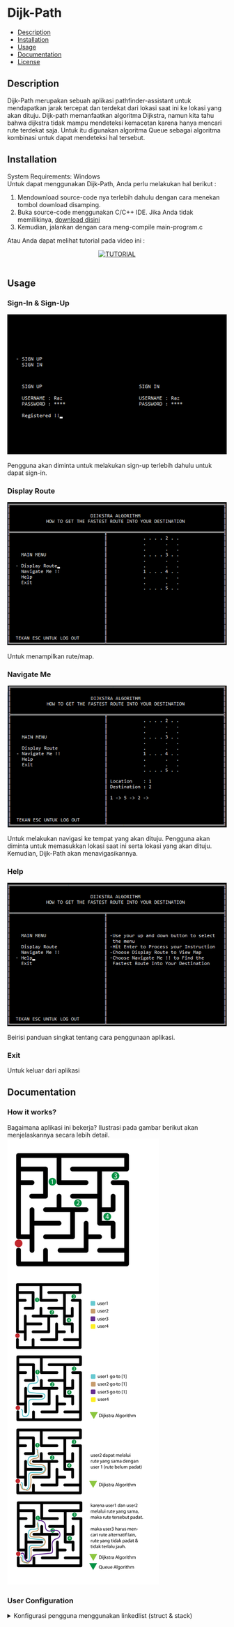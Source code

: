 # Dijk-Path

* [Description](#description)
* [Installation](#installation)
* [Usage](#usage)
* [Documentation](#documentation)
* [License](#license)

## Description

Dijk-Path merupakan sebuah aplikasi pathfinder-assistant untuk mendapatkan jarak tercepat dan terdekat dari lokasi saat ini ke lokasi yang akan dituju. Dijk-path memanfaatkan algoritma Dijkstra, namun kita tahu bahwa dijkstra tidak mampu mendeteksi kemacetan karena hanya mencari rute terdekat saja. Untuk itu digunakan algoritma Queue sebagai algoritma kombinasi untuk dapat mendeteksi hal tersebut.


## Installation
System Requirements: Windows
<br>
Untuk dapat menggunakan Dijk-Path, Anda perlu melakukan hal berikut :
1. Mendownload source-code nya terlebih dahulu dengan cara menekan tombol download disamping.
2. Buka source-code menggunakan C/C++ IDE. Jika Anda tidak memilikinya, [download disini](https://sourceforge.net/projects/orwelldevcpp/files/latest/download)
3. Kemudian, jalankan dengan cara meng-compile main-program.c

Atau Anda dapat melihat tutorial pada video ini :

<div align="center">
  <a href="https://www.youtube.com/watch?v=cMwkVielz4c"><img src="https://img.youtube.com/vi/cMwkVielz4c/0.jpg" alt="TUTORIAL">
  </a>
</div>
<br>

## Usage
### Sign-In & Sign-Up
![Login](/images/menuSign.png)

Pengguna akan diminta untuk melakukan sign-up terlebih dahulu untuk dapat sign-in.
### Display Route
![Display Route](/images/menuDisplay.png)

Untuk menampilkan rute/map.
### Navigate Me
![Navigate](/images/menuNavigate.png)

Untuk melakukan navigasi ke tempat yang akan dituju. Pengguna akan diminta untuk memasukkan lokasi saat ini serta lokasi yang akan dituju. Kemudian, Dijk-Path akan menavigasikannya.
### Help
![Help](/images/menuHelp.png)


Beirisi panduan singkat tentang cara penggunaan aplikasi.
### Exit
Untuk keluar dari aplikasi

## Documentation
### How it works?
Bagaimana aplikasi ini bekerja? Ilustrasi pada gambar berikut akan menjelaskannya secara lebih detail.
![Works](/images/works.png)
<br>
### User Configuration
<details>
<summary>Konfigurasi pengguna menggunakan linkedlist (struct & stack)</summary>
###code
```c
struct Register{
	char username[50];
	char password[50];
	struct Register* link;
};
struct Register* top = NULL;
void Push(char user[50], char pass[50]){
	struct Register* temp = (struct Register*)malloc(sizeof(struct Register));
	strcpy(temp->username,user);
	strcpy(temp->password,pass);
	top = temp;
	gotoxy(4,14);
}

void Search(char user[50],char pass[50]){
	int flag=0;
	struct Register* temp = top;
	if(temp==NULL){
		system("cls");
		gotoxy(4,12);
		printf("This Account Not Registered!");
		Sleep(1000);
		system("cls");
		tampilanregis();
	}
	while(temp!=NULL){
		if(strcmp(temp->username,user)==0 && (strcmp(temp->password,pass)==0)){
			flag=1;
			break;
		}
		else {
			temp = temp->link;
		}
	}
	if(flag ==1){
		system("cls");
		loading("SIGN IN..",30,15,100);
		system("cls");
		gotoxy(30,15);
		printf("Welcome %s",user);
		Sleep(1500);
		system("cls");
        kerangka();
		header();
		d_mainmenu();
		}
	}

void logout(){
	struct Refister *temp ;
	if(top==NULL){
		printf("  Empty!!");
		sleep(1);
		return;
	}
	else{
	temp =top;
	top = top->link;
	free(temp);
	}

}
void Print(){
	struct Register* temp = top;
	while(temp!=NULL){
		printf("\nWELCOME %s \n",temp->username);
		temp = temp->link;
		}
	printf("\n");
}
void signup(){
	int i =0;
	char ch;
	char USERNAME[50],PASSWORD[50];
	printf("USERNAME : ");
	scanf(" %[^\n]s",&USERNAME);
	gotoxy(4,12);
	printf("PASSWORD : ");
	while(1){
		ch = getch();
		if(ch == ENTER || ch ==TAB){
			PASSWORD[i]='\0';
			break;
		}
		else if (ch == BKSP){
			if(i>0){
				i--;
				printf("\b \b");
			}
		}
		else{
			PASSWORD[i++] =ch;
			printf("* \b");
		}
	}
	Push(USERNAME,PASSWORD);
	printf("Registered !!");
}
void signin(){
	int i =0;
	char ch;
	char USERNAME[50],PASSWORD[50];
	printf("USERNAME : ");
	scanf(" %[^\n]s",&USERNAME);
	gotoxy(4,12);
	printf("PASSWORD : ");
	while(1){
		ch = getch();
		if(ch == ENTER || ch ==TAB){
			PASSWORD[i]='\0';
			break;
		}
		else if (ch == BKSP){
			if(i>0){
				i--;
				printf("\b \b");
			}
		}
		else{
			PASSWORD[i++] =ch;
			printf("* \b");
		}
	}
	Search(USERNAME,PASSWORD);
}
void curser2(int no){
    int count=1;
    char ch='0';
    gotoxy(2,11);
    while(1){
        switch(ch){
        case 80:
            count++;
            if (count==no+1) count=1;
            break;
        case 72:
            count--;
            if(count==0) count=no;
            break;
        }
        highlight2(no,count);
        ch=getch();
        if(ch=='\r'){
            if(no==2){
                if (count==1){
                	system("cls");
                	gotoxy(4,9);
                	printf("SIGN UP");
                	gotoxy(4,11);
                	signup();
                	Sleep(800);
					system("cls");
				}
                else if(count==2) {
                	system("cls");
                	gotoxy(4,9);
                	printf("SIGN IN");
                	gotoxy(4,11);
                	signin();
				}
            }

        }
    }
}
void highlight2(int no,int count){
    if(no==2){
        gotoxy (2,11);
        printf("   SIGN UP");
        gotoxy (2,12);
        printf("   SIGN IN");
        switch(count){
        case 1:
            gotoxy (2,11);
            printf(" - SIGN UP");
            break;
        case 2:
            gotoxy (2,12);
            printf(" - SIGN IN");
            break;
        }
    }
}
void tampilanregis(){
	int i;
    char ch;
    const char *menu[]= {"   SIGN UP","   SIGN IN"};
    gotoxy(5,9);
    for (i=0; i<=0; i++){
        gotoxy(2,10+i+1);
        printf("%s\n",menu[i]);
    }
    curser2(2);
}

```
</details>
<br>

## License

MIT License

Copyright (c) 2018 razzaz & ridart44

Permission is hereby granted, free of charge, to any person obtaining a copy
of this software and associated documentation files (the "Software"), to deal
in the Software without restriction, including without limitation the rights
to use, copy, modify, merge, publish, distribute, sublicense, and/or sell
copies of the Software, and to permit persons to whom the Software is
furnished to do so, subject to the following conditions:

The above copyright notice and this permission notice shall be included in all
copies or substantial portions of the Software.

The software is provided "as is", without warranty of any kind, express or
Implied, including but not limited to the warranties of merchantability,
Fitness for a particular purpose and noninfringement. In no event shall the
Authors or copyright holders be liable for any claim, damages or other
Liability, whether in an action of contract, tort or otherwise, arising from,
Out of or in connection with the software or the use or other dealings in the
Software.

